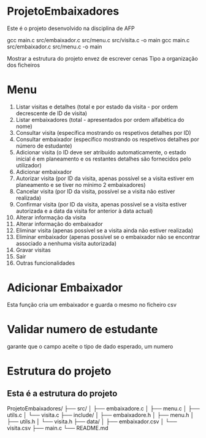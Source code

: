 # ProjetoEmbaixadores
Este é o projeto desenvolvido na disciplina de AFP

gcc main.c src/embaixador.c src/menu.c src/visita.c -o main
gcc main.c src/embaixador.c src/menu.c -o main


Mostrar a estrutura do projeto envez de escrever cenas
    Tipo a organização dos ficheiros

# Menu
1. Listar visitas e detalhes (total e por estado da visita - por ordem decrescente de ID de visita)
2. Listar embaixadores (total - apresentados por ordem alfabética do nome)
3. Consultar visita (específica mostrando os respetivos detalhes por ID)
4. Consultar embaixador (específico mostrando os respetivos detalhes por número de estudante)
5. Adicionar visita (o ID deve ser atribuído automaticamente, o estado inicial é em planeamento e os
restantes detalhes são fornecidos pelo utilizador)
6. Adicionar embaixador
7. Autorizar visita (por ID da visita, apenas possível se a visita estiver em planeamento e se tiver no
mínimo 2 embaixadores)
8. Cancelar visita (por ID da visita, possível se a visita não estiver realizada)
9. Confirmar visita (por ID da visita, apenas possível se a visita estiver autorizada e a data da visita for anterior à data actual)
10. Alterar informação da visita
11. Alterar informação do embaixador
12. Eliminar visita (apenas possível se a visita ainda não estiver realizada)
13. Eliminar embaixador (apenas possível se o embaixador não se encontrar associado a nenhuma
visita autorizada)
14. Gravar visitas
15. Sair
16. Outras funcionalidades


# Adicionar Embaixador
Esta função cria um embaixador e guarda o mesmo no ficheiro csv

# Validar numero de estudante
garante que o campo aceite o tipo de dado esperado, um numero

# Estrutura do projeto
## Esta é a estrutura do projeto

ProjetoEmbaixadores/
├── src/
│   ├── embaixadore.c
│   ├── menu.c
│   ├── utils.c
│   └── visita.c
├── include/
│   ├── embaixadore.h
│   ├── menu.h
│   ├── utils.h
│   └── visita.h
├── data/
│   ├── embaixador.csv
│   └── visita.csv
├── main.c
└── README.md
